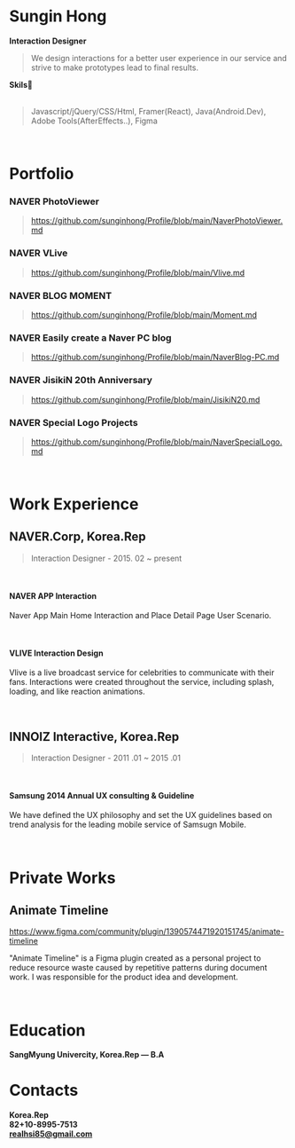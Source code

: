 


# Sungin Hong
**Interaction Designer**

> We design interactions for a better user experience in our service and strive to make prototypes lead to final results.


**Skils🔧**<br><br>
> Javascript/jQuery/CSS/Html, Framer(React), Java(Android.Dev), Adobe Tools(AfterEffects..), Figma



<br>

# Portfolio #
### NAVER PhotoViewer<br> 
> https://github.com/sunginhong/Profile/blob/main/NaverPhotoViewer.md
### NAVER VLive<br>
> https://github.com/sunginhong/Profile/blob/main/Vlive.md
### NAVER BLOG MOMENT<br>
> https://github.com/sunginhong/Profile/blob/main/Moment.md
### NAVER Easily create a Naver PC blog<br>
> https://github.com/sunginhong/Profile/blob/main/NaverBlog-PC.md
### NAVER JisikiN 20th Anniversary<br>
> https://github.com/sunginhong/Profile/blob/main/JisikiN20.md
### NAVER Special Logo Projects<br>
> https://github.com/sunginhong/Profile/blob/main/NaverSpecialLogo.md
<br>

# Work Experience #
## NAVER.Corp, Korea.Rep
> Interaction Designer - 2015. 02 ~ present
<br>

#### NAVER APP Interaction<br>
Naver App Main Home Interaction and Place Detail Page User Scenario.

<br>

#### VLIVE Interaction Design<br>
Vlive is a live broadcast service for celebrities to communicate with their fans. Interactions were created throughout the service, including splash, loading, and like reaction animations.

<br>
 
## INNOIZ Interactive, Korea.Rep
> Interaction Designer - 2011 .01 ~ 2015 .01
<br>

#### Samsung 2014 Annual UX consulting & Guideline<br>
We have defined the UX philosophy and set the UX guidelines based on trend analysis for the leading mobile service of Samsugn Mobile.

<br>


# Private Works

## Animate Timeline<br>
https://www.figma.com/community/plugin/1390574471920151745/animate-timeline

"Animate Timeline" is a Figma plugin created as a personal project to reduce resource waste caused by repetitive patterns during document work. I was responsible for the product idea and development.

<br>

# Education #
**SangMyung Univercity, Korea.Rep — B.A**
<br>

# Contacts #
**Korea.Rep**<br>
**82+10-8995-7513**<br>
**realhsi85@gmail.com** <br>

<br>


